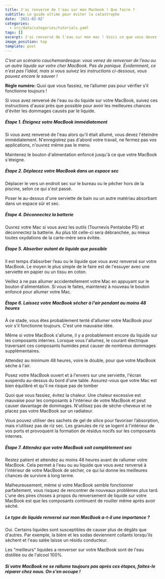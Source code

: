 ```yaml
---
title: J'ai renversé de l'eau sur mon Macbook ! Que faire ?
subtitle: Le guide ultime pour éviter la catastrophe
date: '2021-02-02'
categories:
  - src/data/categories/tutorials.yaml
tags: []
excerpt: J'ai renversé de l'eau sur mon mac ! Voici ce que vous devez faire
image_position: top
template: post
---
```

*C’est un scénario cauchemardesque: vous venez de renverser de l’eau ou un autre liquide sur votre cher MacBook. Pas de panique. Évidemment, ce n'est pas l'idéal, mais si vous suivez les instructions ci-dessous, vous pouvez encore le sauver !*

**Règle numéro:** Quoi que vous fassiez, ne l’allumer pas pour vérifier s’il fonctionne toujours !

Si vous avez renversé de l'eau ou du liquide sur votre MacBook, suivez ces instructions d'aussi près que possible pour avoir les meilleures chances d'éviter les dommages causés par le liquide.

##### Étape 1. Éteignez votre MacBook immédiatement

Si vous avez renversé de l'eau alors qu'il était allumé, vous devez l'éteindre immédiatement. N'enregistrez pas d'abord votre travail, ne fermez pas vos applications, n'ouvrez même pas le menu.

Maintenez le bouton d'alimentation enfoncé jusqu'à ce que votre MacBook s'éteigne.

##### Étape 2. Déplacez votre MacBook dans un espace sec

Déplacer le vers un endroit sec sur le bureau ou le pêcher hors de la piscine, selon ce qui s'est passé.

Poser le au-dessus d'une serviette de bain ou un autre matériau absorbant dans un espace sûr et sec.

##### Étape 4. Déconnectez la batterie

Ouvrez votre Mac si vous avez les outils (Tournevis Pentalobe P5) et déconnectez la batterie. Au plus tôt celle-ci sera débranchée, au mieux toutes oxydations de la carte-mère sera évitée.

##### Étape 5. Absorber autant de liquide que possible

Il est temps d’absorber l’eau ou le liquide que vous avez renversé sur votre MacBook. Le moyen le plus simple de le faire est de l'essuyer avec une serviette en papier ou un tissu en coton.

Veillez à ne pas allumer accidentellement votre Mac en appuyant sur le bouton d'alimentation. Si vous le faites, maintenez à nouveau le bouton enfoncé pour allumer votre Mac.

##### Étape 6. Laissez votre MacBook sécher à l'air pendant au moins 48 heures

À ce stade, vous êtes probablement tenté d'allumer votre MacBook pour voir s'il fonctionne toujours. C'est une mauvaise idée.

Même si votre MacBook s'allume, il y a probablement encore du liquide sur les composants internes. Lorsque vous l'allumez, le courant électrique traversant ces composants humides peut causer de nombreux dommages supplémentaires.

Attendez au minimum 48 heures, voire le double, pour que votre MacBook sèche à l'air.

Posez votre MacBook ouvert et à l'envers sur une serviette, l'écran suspendu au-dessus du bord d'une table. Assurez-vous que votre Mac est bien équilibré et qu'il ne risque pas de tomber

Quoi que vous fassiez, évitez la chaleur. Une chaleur excessive est mauvaise pour les composants à l'intérieur de votre MacBook et peut causer davantage de dommages. N'utilisez pas de sèche-cheveux et ne placez pas votre MacBook sur un radiateur.

Vous pouvez utiliser des sachets de gel de silice pour favoriser l’absorption, mais n’utilisez pas de riz sec. Les granules de riz se logent à l'intérieur de vos ports et provoquent la formation de résidus nocifs sur les composants internes.

##### Étape 7. Attendez que votre MacBook soit complètement sec

Restez patient et attendez au moins 48 heures avant de rallumer votre MacBook. Cela permet à l'eau ou au liquide que vous avez renversé à l'intérieur de votre MacBook de sécher, ce qui lui donne les meilleures chances de survivre à long terme.

Malheureusement, même si votre MacBook semble fonctionner parfaitement, vous risquez de rencontrer de nouveaux problèmes plus tard. L'une des pires choses à propos du renversement de liquide sur votre MacBook est que les composants continuent de rouiller même après avoir séché.

##### Le type de liquide renversé sur mon MacBook a-t-il une importance ?

Oui. Certains liquides sont susceptibles de causer plus de dégâts que d'autres. Par exemple, la bière et les sodas deviennent collants lorsqu'ils sèchent et l'eau salée laisse un résidu conducteur.

Les "meilleurs" liquides a renverser sur votre MacBook sont de l'eau distillée ou de l'alcool 100%.

##### Si votre MacBook ne se rallume toujours pas après ces étapes, faites-le réparer chez nous. On s'en occupe !
